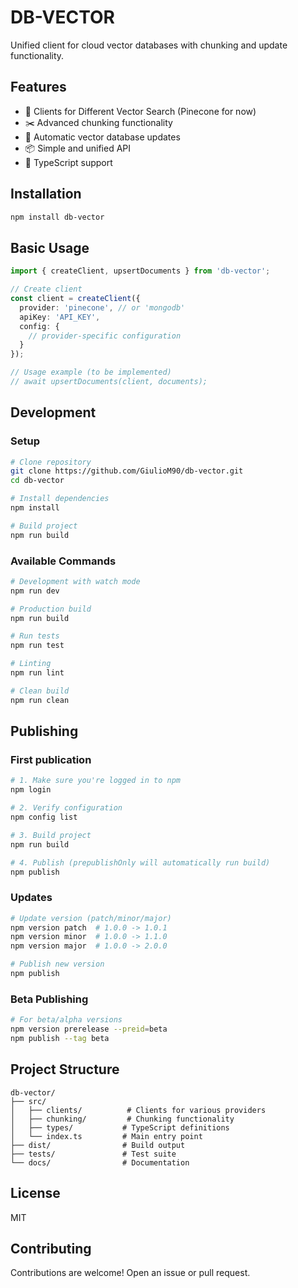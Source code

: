 # DB-VECTOR

Unified client for cloud vector databases with chunking and update functionality.

## Features

- 🔌 Clients for Different Vector Search (Pinecone for now)
- ✂️ Advanced chunking functionality
- 🔄 Automatic vector database updates
- 📦 Simple and unified API
- 🚀 TypeScript support

## Installation

```bash
npm install db-vector
```

## Basic Usage

```typescript
import { createClient, upsertDocuments } from 'db-vector';

// Create client
const client = createClient({
  provider: 'pinecone', // or 'mongodb'
  apiKey: 'API_KEY',
  config: {
    // provider-specific configuration
  }
});

// Usage example (to be implemented)
// await upsertDocuments(client, documents);
```

## Development

### Setup

```bash
# Clone repository
git clone https://github.com/GiulioM90/db-vector.git
cd db-vector

# Install dependencies
npm install

# Build project
npm run build
```

### Available Commands

```bash
# Development with watch mode
npm run dev

# Production build
npm run build

# Run tests
npm run test

# Linting
npm run lint

# Clean build
npm run clean
```

## Publishing

### First publication

```bash
# 1. Make sure you're logged in to npm
npm login

# 2. Verify configuration
npm config list

# 3. Build project
npm run build

# 4. Publish (prepublishOnly will automatically run build)
npm publish
```

### Updates

```bash
# Update version (patch/minor/major)
npm version patch  # 1.0.0 -> 1.0.1
npm version minor  # 1.0.0 -> 1.1.0
npm version major  # 1.0.0 -> 2.0.0

# Publish new version
npm publish
```

### Beta Publishing

```bash
# For beta/alpha versions
npm version prerelease --preid=beta
npm publish --tag beta
```

## Project Structure

```
db-vector/
├── src/
│   ├── clients/          # Clients for various providers
│   ├── chunking/         # Chunking functionality
│   ├── types/           # TypeScript definitions
│   └── index.ts         # Main entry point
├── dist/                # Build output
├── tests/               # Test suite
└── docs/                # Documentation
```

## License

MIT

## Contributing

Contributions are welcome! Open an issue or pull request.